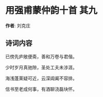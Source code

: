 # 用强甫蒙仲韵十首  其九

**作者**: 刘克庄

## 诗词内容

已傍先庐敞便斋，善和万卷与君偕。

少时岁月真驰隙，圣处工夫未涉涯。

海浅蓬莱疑可近，云深阊阖不容排。

信书至老成何事，有酒聊浇磊块怀。

